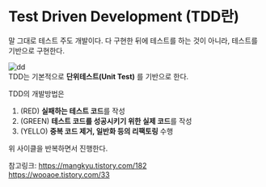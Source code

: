 # Test Driven Development (TDD란)

말 그대로 테스트 주도 개발이다. 다 구현한 뒤에 테스트를 하는 것이 아니라, 테스트를 기반으로 구현한다. 

![dd](https://user-images.githubusercontent.com/45115557/181547245-fd6161d2-a1f0-4288-bb3a-b545c17e636c.PNG)   
TDD는 기본적으로 **단위테스트(Unit Test)** 를 기반으로 한다.
   
TDD의 개발방법은
1. (RED) **실패하는 테스트 코드**를 작성
2. (GREEN) **테스트 코드를 성공시키기 위한 실제 코드**를 작성
3. (YELLO) **중복 코드 제거, 일반화 등의 리팩토링** 수행   

위 사이클을 반복하면서 진행한다. 



















참고링크:    https://mangkyu.tistory.com/182   
   https://wooaoe.tistory.com/33
